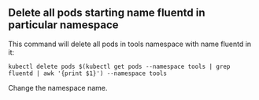 ## Delete all pods starting name fluentd in particular namespace

This command will delete all pods in tools namespace with name fluentd in it:

```
kubectl delete pods $(kubectl get pods --namespace tools | grep fluentd | awk '{print $1}') --namespace tools
```

Change the namespace name.
